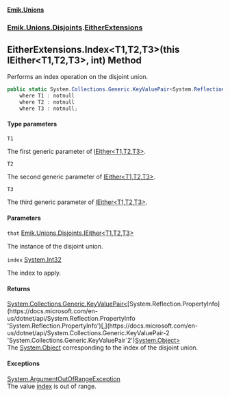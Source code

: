 #### [Emik.Unions](index.md 'index')
### [Emik.Unions.Disjoints](Emik.Unions.Disjoints.md 'Emik.Unions.Disjoints').[EitherExtensions](EitherExtensions.md 'Emik.Unions.Disjoints.EitherExtensions')

## EitherExtensions.Index<T1,T2,T3>(this IEither<T1,T2,T3>, int) Method

Performs an index operation on the disjoint union.

```csharp
public static System.Collections.Generic.KeyValuePair<System.Reflection.PropertyInfo,object?> Index<T1,T2,T3>(this Emik.Unions.Disjoints.IEither<T1,T2,T3> that, int index)
    where T1 : notnull
    where T2 : notnull
    where T3 : notnull;
```
#### Type parameters

<a name='Emik.Unions.Disjoints.EitherExtensions.Index_T1,T2,T3_(thisEmik.Unions.Disjoints.IEither_T1,T2,T3_,int).T1'></a>

`T1`

The first generic parameter of [IEither&lt;T1,T2,T3&gt;](IEither{T1,T2,T3}.md 'Emik.Unions.Disjoints.IEither<T1,T2,T3>').

<a name='Emik.Unions.Disjoints.EitherExtensions.Index_T1,T2,T3_(thisEmik.Unions.Disjoints.IEither_T1,T2,T3_,int).T2'></a>

`T2`

The second generic parameter of [IEither&lt;T1,T2,T3&gt;](IEither{T1,T2,T3}.md 'Emik.Unions.Disjoints.IEither<T1,T2,T3>').

<a name='Emik.Unions.Disjoints.EitherExtensions.Index_T1,T2,T3_(thisEmik.Unions.Disjoints.IEither_T1,T2,T3_,int).T3'></a>

`T3`

The third generic parameter of [IEither&lt;T1,T2,T3&gt;](IEither{T1,T2,T3}.md 'Emik.Unions.Disjoints.IEither<T1,T2,T3>').
#### Parameters

<a name='Emik.Unions.Disjoints.EitherExtensions.Index_T1,T2,T3_(thisEmik.Unions.Disjoints.IEither_T1,T2,T3_,int).that'></a>

`that` [Emik.Unions.Disjoints.IEither&lt;](IEither{T1,T2,T3}.md 'Emik.Unions.Disjoints.IEither<T1,T2,T3>')[T1](EitherExtensions.Index{T1,T2,T3}(IEither{T1,T2,T3},int).md#Emik.Unions.Disjoints.EitherExtensions.Index_T1,T2,T3_(thisEmik.Unions.Disjoints.IEither_T1,T2,T3_,int).T1 'Emik.Unions.Disjoints.EitherExtensions.Index<T1,T2,T3>(this Emik.Unions.Disjoints.IEither<T1,T2,T3>, int).T1')[,](IEither{T1,T2,T3}.md 'Emik.Unions.Disjoints.IEither<T1,T2,T3>')[T2](EitherExtensions.Index{T1,T2,T3}(IEither{T1,T2,T3},int).md#Emik.Unions.Disjoints.EitherExtensions.Index_T1,T2,T3_(thisEmik.Unions.Disjoints.IEither_T1,T2,T3_,int).T2 'Emik.Unions.Disjoints.EitherExtensions.Index<T1,T2,T3>(this Emik.Unions.Disjoints.IEither<T1,T2,T3>, int).T2')[,](IEither{T1,T2,T3}.md 'Emik.Unions.Disjoints.IEither<T1,T2,T3>')[T3](EitherExtensions.Index{T1,T2,T3}(IEither{T1,T2,T3},int).md#Emik.Unions.Disjoints.EitherExtensions.Index_T1,T2,T3_(thisEmik.Unions.Disjoints.IEither_T1,T2,T3_,int).T3 'Emik.Unions.Disjoints.EitherExtensions.Index<T1,T2,T3>(this Emik.Unions.Disjoints.IEither<T1,T2,T3>, int).T3')[&gt;](IEither{T1,T2,T3}.md 'Emik.Unions.Disjoints.IEither<T1,T2,T3>')

The instance of the disjoint union.

<a name='Emik.Unions.Disjoints.EitherExtensions.Index_T1,T2,T3_(thisEmik.Unions.Disjoints.IEither_T1,T2,T3_,int).index'></a>

`index` [System.Int32](https://docs.microsoft.com/en-us/dotnet/api/System.Int32 'System.Int32')

The index to apply.

#### Returns
[System.Collections.Generic.KeyValuePair&lt;](https://docs.microsoft.com/en-us/dotnet/api/System.Collections.Generic.KeyValuePair-2 'System.Collections.Generic.KeyValuePair`2')[System.Reflection.PropertyInfo](https://docs.microsoft.com/en-us/dotnet/api/System.Reflection.PropertyInfo 'System.Reflection.PropertyInfo')[,](https://docs.microsoft.com/en-us/dotnet/api/System.Collections.Generic.KeyValuePair-2 'System.Collections.Generic.KeyValuePair`2')[System.Object](https://docs.microsoft.com/en-us/dotnet/api/System.Object 'System.Object')[&gt;](https://docs.microsoft.com/en-us/dotnet/api/System.Collections.Generic.KeyValuePair-2 'System.Collections.Generic.KeyValuePair`2')  
The [System.Object](https://docs.microsoft.com/en-us/dotnet/api/System.Object 'System.Object') corresponding to the index of the disjoint union.

#### Exceptions

[System.ArgumentOutOfRangeException](https://docs.microsoft.com/en-us/dotnet/api/System.ArgumentOutOfRangeException 'System.ArgumentOutOfRangeException')  
The value [index](EitherExtensions.Index{T1,T2,T3}(IEither{T1,T2,T3},int).md#Emik.Unions.Disjoints.EitherExtensions.Index_T1,T2,T3_(thisEmik.Unions.Disjoints.IEither_T1,T2,T3_,int).index 'Emik.Unions.Disjoints.EitherExtensions.Index<T1,T2,T3>(this Emik.Unions.Disjoints.IEither<T1,T2,T3>, int).index') is out of range.